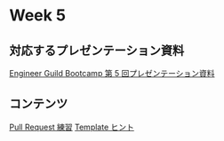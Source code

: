 # Week 5

## 対応するプレゼンテーション資料

[Engineer Guild Bootcamp 第 5 回プレゼンテーション資料](https://docs.google.com/presentation/d/1y0ASEg4bD3W6ZRSBVFy0VhFIplqJYKeEKQg1ga7iCas/edit?usp=sharing)

## コンテンツ

[Pull Request 練習](./Pull_Request練習.md)
[Template ヒント](./Templateヒント.md)
